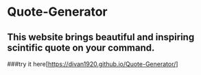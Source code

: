 # Quote-Generator

## This website brings beautiful and inspiring scintific quote on your command.

###try it here[https://divan1920.github.io/Quote-Generator/] 
